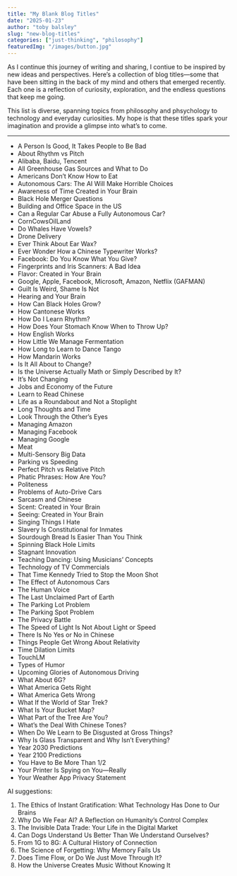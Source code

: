 ```yaml
---
title: "My Blank Blog Titles"
date: "2025-01-23"
author: "toby balsley" 
slug: "new-blog-titles"
categories: ["just-thinking", "philosophy"]
featuredImg: "/images/button.jpg"
---
```



As I continue this journey of writing and sharing, I contiue to be inspired by new ideas and perspectives. Here’s a collection of blog titles—some that have been sitting in the back of my mind and others that emerged recently. Each one is a reflection of curiosity, exploration, and the endless questions that keep me going. 

This list is diverse, spanning topics from philosophy and phsychology to technology and everyday curiosities. My hope is that these titles spark your imagination and provide a glimpse into what’s to come.

---

- A Person Is Good, It Takes People to Be Bad
- About Rhythm vs Pitch
- Alibaba, Baidu, Tencent
- All Greenhouse Gas Sources and What to Do
- Americans Don’t Know How to Eat
- Autonomous Cars: The AI Will Make Horrible Choices
- Awareness of Time Created in Your Brain
- Black Hole Merger Questions
- Building and Office Space in the US
- Can a Regular Car Abuse a Fully Autonomous Car?
- CornCowsOilLand
- Do Whales Have Vowels?
- Drone Delivery
- Ever Think About Ear Wax?
- Ever Wonder How a Chinese Typewriter Works?
- Facebook: Do You Know What You Give?
- Fingerprints and Iris Scanners: A Bad Idea
- Flavor: Created in Your Brain
- Google, Apple, Facebook, Microsoft, Amazon, Netflix (GAFMAN)
- Guilt Is Weird, Shame Is Not
- Hearing and Your Brain
- How Can Black Holes Grow?
- How Cantonese Works
- How Do I Learn Rhythm?
- How Does Your Stomach Know When to Throw Up?
- How English Works
- How Little We Manage Fermentation
- How Long to Learn to Dance Tango
- How Mandarin Works
- Is It All About to Change?
- Is the Universe Actually Math or Simply Described by It?
- It’s Not Changing
- Jobs and Economy of the Future
- Learn to Read Chinese
- Life as a Roundabout and Not a Stoplight
- Long Thoughts and Time
- Look Through the Other’s Eyes
- Managing Amazon
- Managing Facebook
- Managing Google
- Meat
- Multi-Sensory Big Data
- Parking vs Speeding
- Perfect Pitch vs Relative Pitch
- Phatic Phrases: How Are You?
- Politeness
- Problems of Auto-Drive Cars
- Sarcasm and Chinese
- Scent: Created in Your Brain
- Seeing: Created in Your Brain
- Singing Things I Hate
- Slavery Is Constitutional for Inmates
- Sourdough Bread Is Easier Than You Think
- Spinning Black Hole Limits
- Stagnant Innovation
- Teaching Dancing: Using Musicians’ Concepts
- Technology of TV Commercials
- That Time Kennedy Tried to Stop the Moon Shot
- The Effect of Autonomous Cars
- The Human Voice
- The Last Unclaimed Part of Earth
- The Parking Lot Problem
- The Parking Spot Problem
- The Privacy Battle
- The Speed of Light Is Not About Light or Speed
- There Is No Yes or No in Chinese
- Things People Get Wrong About Relativity
- Time Dilation Limits
- TouchLM
- Types of Humor
- Upcoming Glories of Autonomous Driving
- What About 6G?
- What America Gets Right
- What America Gets Wrong
- What If the World of Star Trek?
- What Is Your Bucket Map?
- What Part of the Tree Are You?
- What’s the Deal With Chinese Tones?
- When Do We Learn to Be Disgusted at Gross Things?
- Why Is Glass Transparent and Why Isn’t Everything?
- Year 2030 Predictions
- Year 2100 Predictions
- You Have to Be More Than 1/2
- Your Printer Is Spying on You—Really
- Your Weather App Privacy Statement

AI suggestions: 
1. The Ethics of Instant Gratification: What Technology Has Done to Our Brains
2. Why Do We Fear AI? A Reflection on Humanity’s Control Complex
3. The Invisible Data Trade: Your Life in the Digital Market
4. Can Dogs Understand Us Better Than We Understand Ourselves?
5. From 1G to 8G: A Cultural History of Connection
6. The Science of Forgetting: Why Memory Fails Us
7. Does Time Flow, or Do We Just Move Through It?
8. How the Universe Creates Music Without Knowing It


